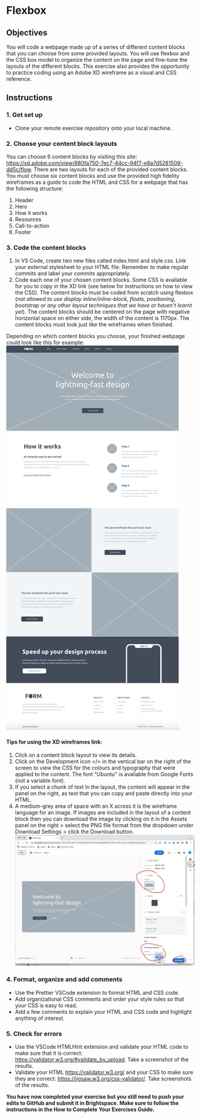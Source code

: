 # Flexbox

## Objectives

You will code a webpage made up of a series of different content blocks that you can choose from some provided layouts. You will use flexbox and the CSS box model to organize the content on the page and fine-tune the layouts of the different blocks. This exercise also provides the opportunity to practice coding using an Adobe XD wireframe as a visual and CSS reference.

## Instructions

### 1. Get set up

- Clone your remote exercise repository onto your local machine.

### 2. Choose your content block layouts

You can choose 6 content blocks by visiting this site: https://xd.adobe.com/view/880fa750-7ec7-44cc-94f7-e8a7d5281509-dd5c/flow.
There are two layouts for each of the provided content blocks. You must choose six content blocks and use the provided high fidelity wireframes as a guide to code the HTML and CSS for a webpage that has the following structure:

1. Header
2. Hero
3. How it works
4. Resources
5. Call-to-action
6. Footer

### 3. Code the content blocks

1. In VS Code, create two new files called index.html and style.css. Link your external stylesheet to your HTML file. Remember to make regular commits and label your commits appropriately.
2. Code each one of your chosen content blocks. Some CSS is available for you to copy in the XD link (see below for instructions on how to view the CSS). The content blocks must be coded from scratch using flexbox (_not allowed to use display inline/inline-block, floats, positioning, bootstrap or any other layout techniques that we have or haven't learnt yet_). The content blocks should be centered on the page with negative horizontal space on either side, the width of the content is 1170px. The content blocks must look just like the wireframes when finished.

Depending on which content blocks you choose, your finished webpage could look like this for example:
![Image of sample webpage](images/example.png)

#### Tips for using the XD wireframes link:

1. Click on a content block layout to view its details.
2. Click on the Development icon </> in the vertical bar on the right of the screen to view the CSS for the colours and typography that were applied to the content. The font "Ubuntu" is available from Google Fonts (not a variable font).
3. If you select a chunk of text in the layout, the content will appear in the panel on the right, as text that you can copy and paste directly into your HTML.
4. A medium-grey area of space with an X across it is the wireframe language for an image. If images are included in the layout of a content block then you can download the image by clicking on it in the Assets panel on the right > select the PNG file format from the dropdown under Download Settings > click the Download button.
   ![Image of sample webpage](images/assets.png)

### 4. Format, organize and add comments

- Use the Prettier VSCode extension to format HTML and CSS code.
- Add organizational CSS comments and order your style rules so that your CSS is easy to read.
- Add a few comments to explain your HTML and CSS code and highlight anything of interest.

### 5. Check for errors

- Use the VSCode HTMLHint extension and validate your HTML code to make sure that it is correct: https://validator.w3.org/#validate_by_upload. Take a screenshot of the results.
- Validate your HTML https://validator.w3.org/ and your CSS to make sure they are correct: https://jigsaw.w3.org/css-validator/. Take screenshots of the results.

**You have now completed your exercise but you still need to push your edits to GitHub and submit it in Brightspace. Make sure to follow the instructions in the How to Complete Your Exercises Guide.**
